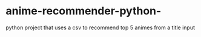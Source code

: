 # anime-recommender-python-
python project that uses a csv to recommend top 5 animes from a title input

